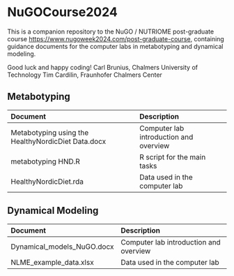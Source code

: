 # NuGOCourse2024

This is a companion repository to the NuGO / NUTRIOME post-graduate course 
https://www.nugoweek2024.com/post-graduate-course, 
containing guidance documents for the computer labs in metabotyping and dynamical modeling.

Good luck and happy coding!
Carl Brunius, Chalmers University of Technology
Tim Cardilin, Fraunhofer Chalmers Center

## Metabotyping
Document | Description
:------- | :----------
Metabotyping using the HealthyNordicDiet Data.docx | Computer lab introduction and overview
metabotyping HND.R | R script for the main tasks
HealthyNordicDiet.rda | Data used in the computer lab

## Dynamical Modeling
Document | Description
:------- | :----------
Dynamical_models_NuGO.docx | Computer lab introduction and overview
NLME_example_data.xlsx | Data used in the computer lab
